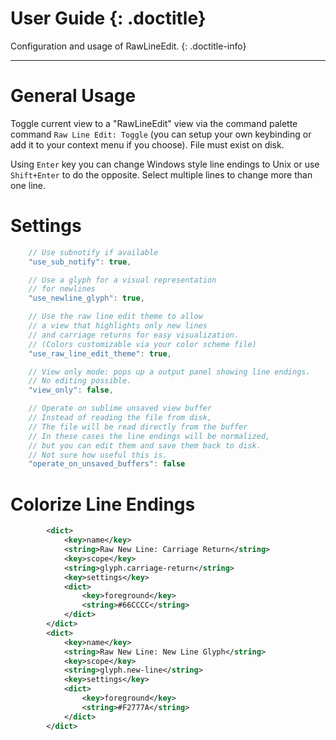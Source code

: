 # User Guide {: .doctitle}
Configuration and usage of RawLineEdit.
{: .doctitle-info}

---

# General Usage
Toggle current view to a "RawLineEdit" view via the command palette command `Raw Line Edit: Toggle` (you can setup your own keybinding or add it to your context menu if you choose).   File must exist on disk.

Using `Enter` key you can change Windows style line endings to Unix or use `Shift+Enter` to do the opposite.  Select multiple lines to change more than one line.

# Settings

```javascript
    // Use subnotify if available
    "use_sub_notify": true,

    // Use a glyph for a visual representation
    // for newlines
    "use_newline_glyph": true,

    // Use the raw line edit theme to allow
    // a view that highlights only new lines
    // and carriage returns for easy visualization.
    // (Colors customizable via your color scheme file)
    "use_raw_line_edit_theme": true,

    // View only mode: pops up a output panel showing line endings.
    // No editing possible.
    "view_only": false,

    // Operate on sublime unsaved view buffer
    // Instead of reading the file from disk,
    // The file will be read directly from the buffer
    // In these cases the line endings will be normalized,
    // but you can edit them and save them back to disk.
    // Not sure how useful this is.
    "operate_on_unsaved_buffers": false
```

# Colorize Line Endings

```xml
        <dict>
            <key>name</key>
            <string>Raw New Line: Carriage Return</string>
            <key>scope</key>
            <string>glyph.carriage-return</string>
            <key>settings</key>
            <dict>
                <key>foreground</key>
                <string>#66CCCC</string>
            </dict>
        </dict>
        <dict>
            <key>name</key>
            <string>Raw New Line: New Line Glyph</string>
            <key>scope</key>
            <string>glyph.new-line</string>
            <key>settings</key>
            <dict>
                <key>foreground</key>
                <string>#F2777A</string>
            </dict>
        </dict>
```
